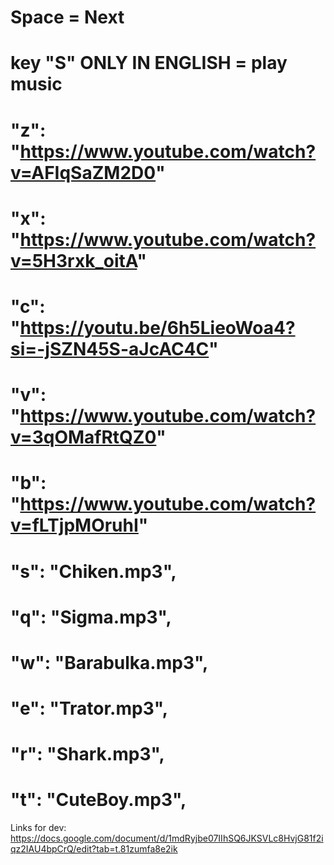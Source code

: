   
  
  # Space = Next
  
  # key "S" ONLY IN ENGLISH = play music
  
  #  "z": "https://www.youtube.com/watch?v=AFIqSaZM2D0"
  
  #  "x": "https://www.youtube.com/watch?v=5H3rxk_oitA"
  
  #  "c": "https://youtu.be/6h5LieoWoa4?si=-jSZN45S-aJcAC4C"
  
  #  "v": "https://www.youtube.com/watch?v=3qOMafRtQZ0"
  
  #  "b": "https://www.youtube.com/watch?v=fLTjpMOruhI"

  #  "s": "Chiken.mp3",

  #  "q": "Sigma.mp3",
  
  #  "w": "Barabulka.mp3",
  
  #  "e": "Trator.mp3",
  
  #  "r": "Shark.mp3",
  
  #  "t": "CuteBoy.mp3",

Links for dev: 
  https://docs.google.com/document/d/1mdRyjbe07IIhSQ6JKSVLc8HvjG81f2iqz2IAU4bpCrQ/edit?tab=t.81zumfa8e2ik

